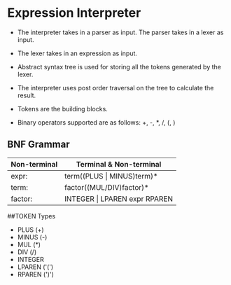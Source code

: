 # Expression Interpreter
* The interpreter takes in a parser as input. The parser takes in a lexer as input. 
* The lexer takes in an expression as input. 
  
* Abstract syntax tree is used for
storing all the tokens generated by the lexer. 
  
* The interpreter uses post order traversal on the tree
to calculate the result.

* Tokens are the building blocks. 
* Binary operators supported are as follows: +, -, *, /, (, )

## BNF Grammar
Non-terminal  | Terminal & Non-terminal
------------- | -------------
expr: | term((PLUS \| MINUS)term)*
term: | factor((MUL/DIV)factor)*
factor: | INTEGER \| LPAREN expr RPAREN

##TOKEN Types
* PLUS (+)
* MINUS (-)
* MUL (*)
* DIV (/)
* INTEGER
* LPAREN ('(')
* RPAREN (')')


 
